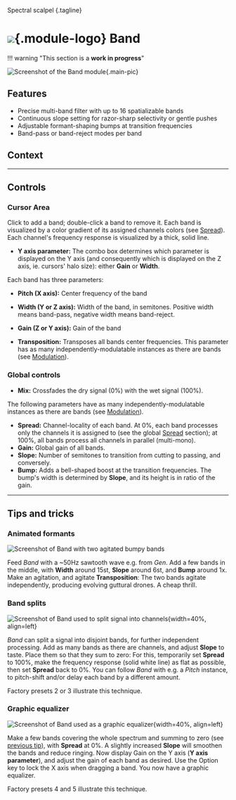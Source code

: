 Spectral scalpel
{.tagline}

# ![](../assets/images/modules/band/band.svg){.module-logo} Band

!!! warning "This section is a **work in progress**"

![Screenshot of the Band module](../assets/images/modules/band/band.png){.main-pic}

## Features

- Precise multi-band filter with up to 16 spatializable bands
- Continuous slope setting for razor-sharp selectivity or gentle pushes
- Adjustable formant-shaping bumps at transition frequencies
- Band-pass or band-reject modes per band

## Context

<!-- note: latency -->
<!-- note: FFT -> linear phase, artifact -->

---

## Controls

### Cursor Area

Click to add a band; double-click a band to remove it. Each band is visualized by a color gradient
of its assigned channels colors (see [Spread](../atelier/multichannel.md#spread)). Each channel's
frequency response is visualized by a thick, solid line.

- **Y axis parameter:** The combo box determines which parameter is displayed on the Y axis (and
  consequently which is displayed on the Z axis, ie. cursors' halo size): either **Gain** or
  **Width**.

Each band has three parameters:

- **Pitch (X axis):** Center frequency of the band
- **Width (Y or Z axis):** Width of the band, in semitones. Positive width means band-pass, negative width means band-reject.
- **Gain (Z or Y axis):** Gain of the band

- **Transposition:** Transposes all bands center frequencies. This parameter has as many
  independently-modulatable instances as there are bands (see
  [Modulation](../atelier/modulation.md)).

### Global controls

- **Mix:** Crossfades the dry signal (0%) with the wet signal (100%).

The following parameters have as many independently-modulatable instances as there are bands (see [Modulation](../atelier/modulation.md)).

- **Spread:** Channel-locality of each band. At 0%, each band processes only the channels it is
  assigned to (see the global [Spread](../atelier/multichannel.md#spread) section); at 100%, all
  bands process all channels in parallel (multi-mono).
- **Gain:** Global gain of all bands.
- **Slope:** Number of semitones to transition from cutting to passing, and conversely.
- **Bump:** Adds a bell-shaped boost at the transition frequencies. The bump's width is determined
  by **Slope**, and its height is in ratio of the gain.

---

## Tips and tricks

### Animated formants

![Screenshot of Band with two agitated bumpy bands](../assets/images/modules/band/band-tips-formants.png)

Feed _Band_ with a ~50Hz sawtooth wave e.g. from _Gen_. Add a few bands in the middle, with
**Width** around 15st, **Slope** around 6st, and **Bump** around 1x. Make an agitation, and agitate
**Transposition**: The two bands agitate independently, producing evolving guttural drones. A cheap thrill.

### Band splits

![Screenshot of Band used to split signal into channels](../assets/images/modules/band/band-tips-split.png){width=40%, align=left}

_Band_ can split a signal into disjoint bands, for further independent processing. Add as many bands
as there are channels, and adjust **Slope** to taste. Place them so that they sum to zero: For this,
temporarily set **Spread** to 100%, make the frequency response (solid white line) as flat as
possible, then set **Spread** back to 0%. You can follow _Band_ with e.g. a _Pitch_ instance, to
pitch-shift and/or delay each band by a different amount.

Factory presets 2 or 3 illustrate this technique.

### Graphic equalizer

![Screenshot of Band used as a graphic equalizer](../assets/images/modules/band/band-tips-equalizer.png){width=40%, align=left}

Make a few bands covering the whole spectrum and summing to zero (see [previous tip](#band-splits)),
with **Spread** at 0%. A slightly increased **Slope** will smoothen the bands and reduce ringing.
Now display Gain on the Y axis (**Y axis parameter**), and adjust the gain of each band as desired.
Use the Option key to lock the X axis when dragging a band. You now have a graphic equalizer.

Factory presets 4 and 5 illustrate this technique.
